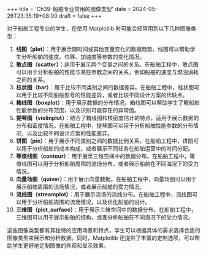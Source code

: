 +++
title = 'Ch39-船舶专业常用的图像类型'
date = 2024-05-26T23:35:19+08:00
draft = false
+++

对于船舶工程专业的学生，在使用 Matplotlib 时可能会经常用到以下几种图像类型：

1. **线图（plot）**：用于展示随时间或其他变量变化的数据趋势。线图可以帮助学生分析船舶的速度、位移、加速度等参数的变化情况。
2. **散点图（scatter）**：适用于展示两个变量之间的关系。在船舶工程中，散点图可以用于分析船舶的性能与某些参数之间的关系，例如船舶的速度与燃油消耗之间的关系。
3. **柱状图（bar）**：用于比较不同类别之间的数据差异。在船舶工程中，柱状图可以用于比较不同船舶型号的性能差异，或者比较不同设计方案的优缺点。
4. **箱线图（boxplot）**：用于展示数据的分布情况。箱线图可以帮助学生了解船舶性能参数的分布范围，以及识别可能存在的异常值。
5. **提琴图（violinplot）**：结合了箱线图和核密度估计的特点，适用于展示数据的分布和密度情况。在船舶工程中，提琴图可以用于分析船舶性能参数的分布情况，以及比较不同设计方案的性能差异。
6. **饼图（pie）**：用于展示不同类别之间的数据比例关系。在船舶工程中，饼图可以用于分析船舶的成本构成，或者展示不同任务在船舶运营中的时间分配。
7. **等值线图（contour）**：用于展示三维空间中的数据分布。在船舶工程中，等值线图可以用于分析船舶周围的流场分布，或者展示船舶在不同海况下的受力情况。
8. **向量场图（quiver）**：用于展示向量数据。在船舶工程中，向量场图可以用于展示船舶周围的流场情况，或者展示船舶的受力情况。
9. **流线图（streamplot）**：用于展示流场的流线分布。在船舶工程中，流线图可以用于分析船舶周围的流场情况，以及优化船舶的设计。
10. **三维图（plot_surface）**：用于展示三维空间中的数据分布。在船舶工程中，三维图可以用于展示船舶的结构，或者分析船舶在不同海况下的受力情况。

这些图像类型都有其独特的应用场景和特点，学生可以根据具体的需求选择合适的图像类型来展示和分析数据。同时，Matplotlib 还提供了丰富的定制选项，可以帮助学生更好地定制图像的外观和显示效果。
